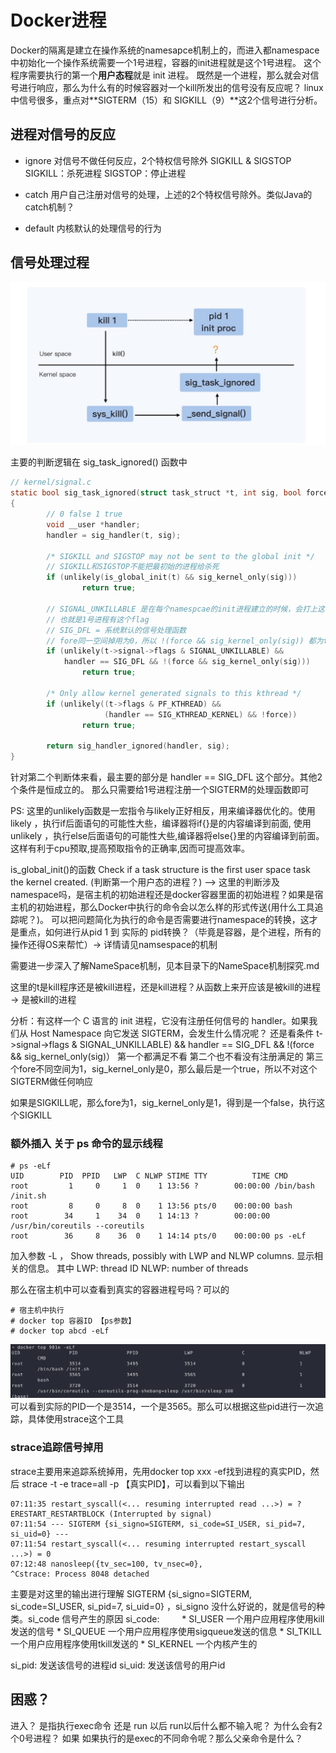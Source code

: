 # Docker进程
Docker的隔离是建立在操作系统的namesapce机制上的，而进入都namespace中初始化一个操作系统需要一个1号进程，容器的init进程就是这个1号进程。
这个程序需要执行的第一个**用户态程**就是 init 进程。
既然是一个进程，那么就会对信号进行响应，那么为什么有的时候容器对一个kill所发出的信号没有反应呢？
linux中信号很多，重点对**SIGTERM（15）和 SIGKILL（9）**这2个信号进行分析。

## 进程对信号的反应
* ignore
对信号不做任何反应，2个特权信号除外 SIGKILL & SIGSTOP
SIGKILL：杀死进程
SIGSTOP：停止进程

* catch
用户自己注册对信号的处理，上述的2个特权信号除外。类似Java的catch机制？

* default
内核默认的处理信号的行为

## 信号处理过程
![](./pictures/sig.jpg)

主要的判断逻辑在 sig_task_ignored() 函数中
```c
// kernel/signal.c
static bool sig_task_ignored(struct task_struct *t, int sig, bool force)
{
        // 0 false 1 true
        void __user *handler;
        handler = sig_handler(t, sig);

        /* SIGKILL and SIGSTOP may not be sent to the global init */
        // SIGKILL和SIGSTOP不能把最初始的进程给杀死
        if (unlikely(is_global_init(t) && sig_kernel_only(sig)))
                return true;

        // SIGNAL_UNKILLABLE 是在每个namespcae的init进程建立的时候，会打上这个
        // 也就是1号进程有这个flag
        // SIG_DFL = 系统默认的信号处理函数
        // fore同一空间掉用为0，所以 !(force && sig_kernel_only(sig)) 都为true 
        if (unlikely(t->signal->flags & SIGNAL_UNKILLABLE) &&
            handler == SIG_DFL && !(force && sig_kernel_only(sig)))
                return true;

        /* Only allow kernel generated signals to this kthread */
        if (unlikely((t->flags & PF_KTHREAD) &&
                     (handler == SIG_KTHREAD_KERNEL) && !force))
                return true;

        return sig_handler_ignored(handler, sig);
}
```

针对第二个判断体来看，最主要的部分是 handler == SIG_DFL 这个部分。其他2个条件是恒成立的。
那么只需要给1号进程注册一个SIGTERM的处理函数即可

PS: 这里的unlikely函数是一宏指令与likely正好相反，用来编译器优化的。使用likely ，执行if后面语句的可能性大些，编译器将if{}是的内容编译到前面, 使用unlikely ，执行else后面语句的可能性大些,编译器将else{}里的内容编译到前面。这样有利于cpu预取,提高预取指令的正确率,因而可提高效率。

is_global_init()的函数 Check if a task structure is the first user space task the kernel created. (判断第一个用户态的进程？) --> 这里的判断涉及namespace吗，是宿主机的初始进程还是docker容器里面的初始进程？如果是宿主机的初始进程，那么Docker中执行的命令会以怎么样的形式传送(用什么工具追踪呢？)。 可以把问题简化为执行的命令是否需要进行namespace的转换，这才是重点，如何进行从pid 1 到 实际的 pid转换？（毕竟是容器，是个进程，所有的操作还得OS来帮忙）-> 详情请见namsespace的机制

需要进一步深入了解NameSpace机制，见本目录下的NameSpace机制探究.md

这里的t是kill程序还是被kill进程，还是kill进程？从函数上来开应该是被kill的进程 -> 是被kill的进程

分析：有这样一个 C 语言的 init 进程，它没有注册任何信号的 handler。如果我们从 Host Namespace 向它发送 SIGTERM，会发生什么情况呢？
还是看条件 t->signal->flags & SIGNAL_UNKILLABLE) && handler == SIG_DFL && !(force && sig_kernel_only(sig)）
第一个都满足不看
第二个也不看没有注册满足的
第三个fore不同空间为1，sig_kernel_only是0，那么最后是一个true，所以不对这个SIGTERM做任何响应

如果是SIGKILL呢，那么fore为1，sig_kernel_only是1，得到是一个false，执行这个SIGKILL

### 额外插入 关于 ps 命令的显示线程
```shell
# ps -eLf 
UID        PID  PPID   LWP  C NLWP STIME TTY          TIME CMD
root         1     0     1  0    1 13:56 ?        00:00:00 /bin/bash /init.sh
root         8     0     8  0    1 13:56 pts/0    00:00:00 bash
root        34     1    34  0    1 14:13 ?        00:00:00 /usr/bin/coreutils --coreutils
root        36     8    36  0    1 14:14 pts/0    00:00:00 ps -eLf
```
加入参数 -L ， Show threads, possibly with LWP and NLWP columns. 显示相关的信息。
其中 LWP: thread ID   NLWP: number of threads

那么在宿主机中可以查看到真实的容器进程号吗？可以的
```shell
# 宿主机中执行
# docker top 容器ID 【ps参数】
# docker top abcd -eLf 
```
![](./pictures/docker-top.png)
可以看到实际的PID一个是3514，一个是3565。那么可以根据这些pid进行一次追踪，具体使用strace这个工具

### strace追踪信号掉用
strace主要用来追踪系统掉用，先用docker top xxx -ef找到进程的真实PID，然后 strace -t -e trace=all -p 【真实PID】，可以看到以下输出

```shell
07:11:35 restart_syscall(<... resuming interrupted read ...>) = ? ERESTART_RESTARTBLOCK (Interrupted by signal)
07:11:54 --- SIGTERM {si_signo=SIGTERM, si_code=SI_USER, si_pid=7, si_uid=0} ---
07:11:54 restart_syscall(<... resuming interrupted restart_syscall ...>) = 0
07:12:48 nanosleep({tv_sec=100, tv_nsec=0}, 
^Cstrace: Process 8048 detached
```
主要是对这里的输出进行理解 SIGTERM {si_signo=SIGTERM, si_code=SI_USER, si_pid=7, si_uid=0} ，si_signo 没什么好说的，就是信号的种类。si_code 信号产生的原因
si_code:
　　 * SI_USER       一个用户应用程序使用kill发送的信号
    * SI_QUEUE       一个用户应用程序使用sigqueue发送的信息
    * SI_TKILL       一个用户应用程序使用tkill发送的
    * SI_KERNEL      一个内核产生的

si_pid:  发送该信号的进程id
si_uid:  发送该信号的用户id

## 困惑？
进入？ 是指执行exec命令 还是 run 以后  run以后什么都不输入呢？
为什么会有2个0号进程？
如果
如果执行的是exec的不同命令呢？那么父亲命令是什么？
